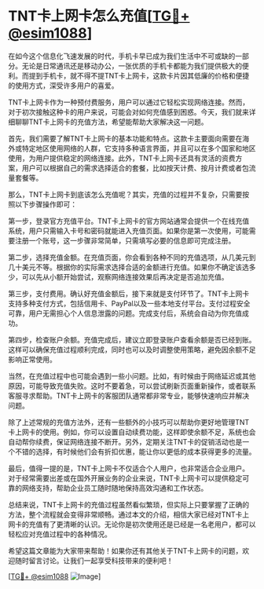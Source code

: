 # TNT卡上网卡怎么充值[[TG💪+ @esim1088](https://t.me/s/esim1088)]

在如今这个信息化飞速发展的时代，手机卡早已成为我们生活中不可或缺的一部分。无论是日常通讯还是移动办公，一张优质的手机卡都能为我们提供极大的便利。而提到手机卡，就不得不提TNT卡上网卡，这款卡片因其低廉的价格和便捷的使用方式，深受许多用户的喜爱。

TNT卡上网卡作为一种预付费服务，用户可以通过它轻松实现网络连接。然而，对于初次接触这种卡的用户来说，可能会对如何充值感到困惑。今天，我们就来详细聊聊TNT卡上网卡的充值方法，希望能帮助大家解决这一问题。

首先，我们需要了解TNT卡上网卡的基本功能和特点。这款卡主要面向需要在海外或特定地区使用网络的人群，它支持多种语言界面，并且可以在多个国家和地区使用，为用户提供稳定的网络连接。此外，TNT卡上网卡还具有灵活的资费方案，用户可以根据自己的需求选择适合的套餐，比如按天计费、按月计费或者包流量套餐等。

那么，TNT卡上网卡到底该怎么充值呢？其实，充值的过程并不复杂，只需要按照以下步骤操作即可：

第一步，登录官方充值平台。TNT卡上网卡的官方网站通常会提供一个在线充值系统，用户只需输入卡号和密码就能进入充值页面。如果你是第一次使用，可能需要注册一个账号，这一步骤非常简单，只需填写必要的信息即可完成注册。

第二步，选择充值金额。在充值页面，你会看到各种不同的充值选项，从几美元到几十美元不等。根据你的实际需求选择合适的金额进行充值。如果你不确定该选多少，可以先从小额开始尝试，观察网络连接效果后再决定是否追加充值。

第三步，支付费用。确认好充值金额后，接下来就是支付环节了。TNT卡上网卡支持多种支付方式，包括信用卡、PayPal以及一些本地支付平台。支付过程安全可靠，用户无需担心个人信息泄露的问题。完成支付后，系统会自动为你充值成功。

第四步，检查账户余额。充值完成后，建议立即登录账户查看余额是否已经到账。这样可以确保充值过程顺利完成，同时也可以及时调整使用策略，避免因余额不足影响正常使用。

当然，在充值过程中也可能会遇到一些小问题。比如，有时候由于网络延迟或其他原因，可能导致充值失败。这时不要着急，可以尝试刷新页面重新操作，或者联系客服寻求帮助。TNT卡上网卡的客服团队通常都非常专业，能够快速响应并解决问题。

除了上述常规的充值方法外，还有一些额外的小技巧可以帮助你更好地管理TNT卡上网卡的使用。例如，你可以设置自动续费功能，这样即使余额不足，系统也会自动帮你续费，保证网络连接不断开。另外，定期关注TNT卡的促销活动也是一个不错的选择，有时候他们会有折扣优惠，能让你以更低的成本获得更多的流量。

最后，值得一提的是，TNT卡上网卡不仅适合个人用户，也非常适合企业用户。对于经常需要出差或在国外开展业务的企业来说，TNT卡上网卡可以提供稳定可靠的网络支持，帮助企业员工随时随地保持高效沟通和工作状态。

总结来说，TNT卡上网卡的充值过程虽然看似繁琐，但实际上只要掌握了正确的方法，整个流程就会变得非常顺畅。通过本文的介绍，相信大家已经对TNT卡上网卡的充值有了更清晰的认识。无论你是初次使用还是已经是一名老用户，都可以轻松应对充值过程中的各种情况。

希望这篇文章能为大家带来帮助！如果你还有其他关于TNT卡上网卡的问题，欢迎随时留言讨论。让我们一起享受科技带来的便利吧！

[[TG💪+ @esim1088](https://t.me/s/esim1088) ![Image](https://i.postimg.cc/4NQfJmqS/Snipaste-2025-05-13-00-14-12.png)]